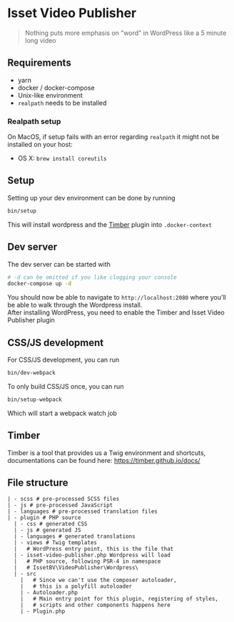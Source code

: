 # Isset Video Publisher

> Nothing puts more emphasis on "word" in WordPress like a 5 minute long video

## Requirements

- yarn
- docker / docker-compose
- Unix-like environment
- `realpath` needs to be installed

### Realpath setup

On MacOS, if setup fails with an error regarding `realpath` it might not be installed on your host:

- OS X: `brew install coreutils`

## Setup

Setting up your dev environment can be done by running

```bash
bin/setup
```

This will install wordpress and the [Timber](https://timber.github.io/docs/) plugin into `.docker-context`

## Dev server

The dev server can be started with


```bash
# -d can be omitted if you like clogging your console
docker-compose up -d
```

You should now be able to navigate to `http://localhost:2080` where you'll be able to walk through the Wordpress install.  
After installing WordPress, you need to enable the Timber and Isset Video Publisher plugin


## CSS/JS development

For CSS/JS development, you can run

```bash
bin/dev-webpack
```

To only build CSS/JS once, you can run

```bash
bin/setup-webpack
```

Which will start a webpack watch job


## Timber

Timber is a tool that provides us a Twig environment and shortcuts, documentations can be found here: https://timber.github.io/docs/

## File structure

```
| - scss # pre-processed SCSS files
| - js # pre-processed JavaScript
| - languages # pre-processed translation files
| - plugin # PHP source
  | - css # generated CSS
  | - js # generated JS
  | - languages # generated translations
  | - views # Twig templates
  |   # WordPress entry point, this is the file that 
  | - isset-video-publisher.php Wordpress will load
  |   # PHP source, following PSR-4 in namespace 
  |   # IssetBV\VideoPublisher\Wordpress\
  | - src 
    |   # Since we can't use the composer autoloader,
    |   # this is a polyfill autoloader
    | - Autoloader.php 
    |   # Main entry point for this plugin, registering of styles, 
    |   # scripts and other components happens here
    | - Plugin.php 
```

